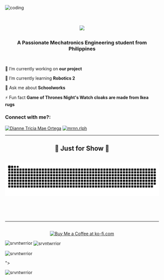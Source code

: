 

<img align="center" alt="coding" width="1000" 
  src="422700440_744421027603767_1541218001229117246_n.gif">

<h1 align="center">
    <img src="https://readme-typing-svg.herokuapp.com/?font=Righteous&size=35&center=true&vCenter=true&width=500&height=70&duration=4000&lines=Hi+There!+👋;+I'm+Dianne+Tricia+Mae+Ortega!;" />
</h1>

<h3 align="center">A Passionate Mechatronics Engineering student from Philippines </h3>

<br/>

<div align="left">
 
 🔭 I’m currently working on **our project**
 
 🌱 I’m currently learning **Robotics 2**

💬 Ask me about **Schoolworks**

⚡ Fun fact **Game of Thrones Night's Watch cloaks are made from Ikea rugs**

 </div>

 <h3 align="left">Connect with me?:</h3>
<p align="left">
<a href="https://www.facebook.com/dtm.ortega.09?mibextid=YMEMSu/" target="blank"><img align="center" src="https://raw.githubusercontent.com/rahuldkjain/github-profile-readme-generator/master/src/images/icons/Social/facebook-alt.svg" alt="Dianne Tricia Mae Ortega" height="40" width="40" /></a>
<a href="https://www.instagram.com/delphinium_dianne?igsh=MXIyaDVlNTdzOWFjOA%3D%3D&utm_source=qr" target="blank"><img align="center" src="https://raw.githubusercontent.com/rahuldkjain/github-profile-readme-generator/master/src/images/icons/Social/instagram.svg" alt="mrnn.rlph" height="40" width="40" /></a>
</p>
 <hr/>
 


<div align="center">
  <h2>🐍 Just for Show 🐍</h2>
  <br>
  <img alt="snake eating my contributions" src="https://raw.githubusercontent.com/salesp07/salesp07/output/github-contribution-grid-snake.svg" />
  
  <br/><br/><br/>
</div>

<hr/>

<br/>

<div align="center">
<a href='https://ko-fi.com/V7V4RAK9C' target='_blank'><img height='64' style='border:0px;height:64px;' src='https://storage.ko-fi.com/cdn/kofi1.png?v=3' border='0' alt='Buy Me a Coffee at ko-fi.com' /></a>
</div>



<p><img align="left" src="https://github-readme-stats.vercel.app/api/top-langs?username=srvntwrrior&show_icons=true&locale=en&layout=compact" alt="srvntwrrior" /></p>

<p>&nbsp;<img align="center" src="https://github-readme-stats.vercel.app/api?username=srvntwrrior&show_icons=true&locale=en" alt="srvntwrrior" /></p>

<p><img align="center" src="https://github-readme-streak-stats.herokuapp.com/?user=srvntwrrior&" alt="srvntwrrior" /></p>">

<p align="left"> <img src="https://komarev.com/ghpvc/?username=srvntwrrior&label=Profile%20views&color=0e75b6&style=flat" alt="srvntwrrior" /> </p>
<br/>

